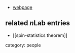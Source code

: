 

* [webpage](http://www.mat.uniroma2.it/~guido/)

## related $n$Lab entries

* [[spin-statistics theorem]]

category: people